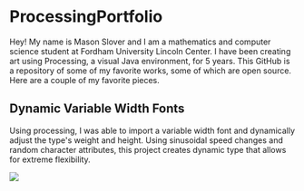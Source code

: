# ProcessingPortfolio
Hey! My name is Mason Slover and I am a mathematics and computer science student at Fordham University Lincoln Center. I have been creating art using Processing, a visual Java environment, for 5 years. This GitHub is a repository of some of my favorite works, some of which are open source. Here are a couple of my favorite pieces.

## Dynamic Variable Width Fonts
Using processing, I was able to import a variable width font and dynamically adjust the type's weight and height. Using sinusoidal speed changes and random character attributes, this project creates dynamic type that allows for extreme flexibility.



![](.../Variable/VariableWidthFont.gif)